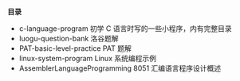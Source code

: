 **目录**

- c-language-program  初学 C 语言时写的一些小程序，内有完整目录
- luogu-question-bank 洛谷题解
- PAT-basic-level-practice PAT 题解
- linux-system-program Linux 系统编程示例
- AssemblerLanguageProgramming 8051 汇编语言程序设计概述 
